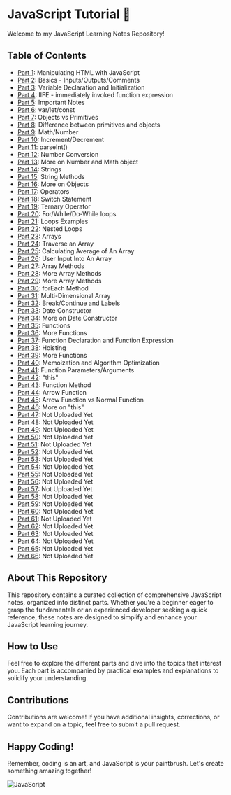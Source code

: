# JavaScript Tutorial 🚀

Welcome to my JavaScript Learning Notes Repository!

## Table of Contents

- [Part 1](JS-Parts/JavaScript-P1/): Manipulating HTML with JavaScript
- [Part 2](JS-Parts/JavaScript-P2/): Basics - Inputs/Outputs/Comments
- [Part 3](JS-Parts/JavaScript-P3/): Variable Declaration and Initialization
- [Part 4](JS-Parts/JavaScript-P4/): IIFE - immediately invoked function expression
- [Part 5](JS-Parts/JavaScript-P5/): Important Notes
- [Part 6](JS-Parts/JavaScript-P6/): var/let/const
- [Part 7](JS-Parts/JavaScript-P7/): Objects vs Primitives
- [Part 8](JS-Parts/JavaScript-P8/): Difference between primitives and objects
- [Part 9](JS-Parts/JavaScript-P9/): Math/Number
- [Part 10](JS-Parts/JavaScript-P10/): Increment/Decrement
- [Part 11](JS-Parts/JavaScript-P11/): parseInt()
- [Part 12](JS-Parts/JavaScript-P12/): Number Conversion
- [Part 13](JS-Parts/JavaScript-P13/): More on Number and Math object
- [Part 14](JS-Parts/JavaScript-P14/): Strings
- [Part 15](JS-Parts/JavaScript-P15/): String Methods
- [Part 16](JS-Parts/JavaScript-P16/): More on Objects
- [Part 17](JS-Parts/JavaScript-P17/): Operators
- [Part 18](JS-Parts/JavaScript-P18/): Switch Statement
- [Part 19](JS-Parts/JavaScript-P19/): Ternary Operator
- [Part 20](JS-Parts/JavaScript-P20/): For/While/Do-While loops
- [Part 21](JS-Parts/JavaScript-P21/): Loops Examples
- [Part 22](JS-Parts/JavaScript-P22/): Nested Loops
- [Part 23](JS-Parts/JavaScript-P23/): Arrays
- [Part 24](JS-Parts/JavaScript-P24/): Traverse an Array
- [Part 25](JS-Parts/JavaScript-P25/): Calculating Average of An Array
- [Part 26](JS-Parts/JavaScript-P26/): User Input Into An Array
- [Part 27](JS-Parts/JavaScript-P27/): Array Methods
- [Part 28](JS-Parts/JavaScript-P28/): More Array Methods
- [Part 29](JS-Parts/JavaScript-P29/): More Array Methods
- [Part 30](JS-Parts/JavaScript-P30/): forEach Method
- [Part 31](JS-Parts/JavaScript-P31/): Multi-Dimensional Array
- [Part 32](JS-Parts/JavaScript-P32/): Break/Continue and Labels
- [Part 33](JS-Parts/JavaScript-P33/): Date Constructor
- [Part 34](JS-Parts/JavaScript-P34/): More on Date Constructor
- [Part 35](JS-Parts/JavaScript-P35/): Functions
- [Part 36](JS-Parts/JavaScript-P36/): More Functions
- [Part 37](JS-Parts/JavaScript-P37/): Function Declaration and Function Expression
- [Part 38](JS-Parts/JavaScript-P38/): Hoisting
- [Part 39](JS-Parts/JavaScript-P39/): More Functions
- [Part 40](JS-Parts/JavaScript-P40/): Memoization and Algorithm Optimization
- [Part 41](JS-Parts/JavaScript-P41/): Function Parameters/Arguments
- [Part 42](JS-Parts/JavaScript-P42/): "this"
- [Part 43](JS-Parts/JavaScript-P43/): Function Method
- [Part 44](JS-Parts/JavaScript-P44/): Arrow Function
- [Part 45](JS-Parts/JavaScript-P45/): Arrow Function vs Normal Function
- [Part 46](JS-Parts/JavaScript-P46/): More on "this"
- [Part 47](JS-Parts/JavaScript-P47/): Not Uploaded Yet
- [Part 48](JS-Parts/JavaScript-P48/): Not Uploaded Yet
- [Part 49](JS-Parts/JavaScript-P49/): Not Uploaded Yet
- [Part 50](JS-Parts/JavaScript-P50/): Not Uploaded Yet
- [Part 51](JS-Parts/JavaScript-P51/): Not Uploaded Yet
- [Part 52](JS-Parts/JavaScript-P52/): Not Uploaded Yet
- [Part 53](JS-Parts/JavaScript-P53/): Not Uploaded Yet
- [Part 54](JS-Parts/JavaScript-P54/): Not Uploaded Yet
- [Part 55](JS-Parts/JavaScript-P55/): Not Uploaded Yet
- [Part 56](JS-Parts/JavaScript-P56/): Not Uploaded Yet
- [Part 57](JS-Parts/JavaScript-P57/): Not Uploaded Yet
- [Part 58](JS-Parts/JavaScript-P58/): Not Uploaded Yet
- [Part 59](JS-Parts/JavaScript-P59/): Not Uploaded Yet
- [Part 60](JS-Parts/JavaScript-P60/): Not Uploaded Yet
- [Part 61](JS-Parts/JavaScript-P61/): Not Uploaded Yet
- [Part 62](JS-Parts/JavaScript-P62/): Not Uploaded Yet
- [Part 63](JS-Parts/JavaScript-P63/): Not Uploaded Yet
- [Part 64](JS-Parts/JavaScript-P64/): Not Uploaded Yet
- [Part 65](JS-Parts/JavaScript-P65/): Not Uploaded Yet
- [Part 66](JS-Parts/JavaScript-P66/): Not Uploaded Yet

## About This Repository

This repository contains a curated collection of comprehensive JavaScript notes, organized into distinct parts. Whether you're a beginner eager to grasp the fundamentals or an experienced developer seeking a quick reference, these notes are designed to simplify and enhance your JavaScript learning journey.

## How to Use

Feel free to explore the different parts and dive into the topics that interest you. Each part is accompanied by practical examples and explanations to solidify your understanding.

## Contributions

Contributions are welcome! If you have additional insights, corrections, or want to expand on a topic, feel free to submit a pull request.

## Happy Coding!

Remember, coding is an art, and JavaScript is your paintbrush. Let's create something amazing together!

![JavaScript](https://media.giphy.com/media/ln7z2eWriiQAllfVcn/giphy.gif)
